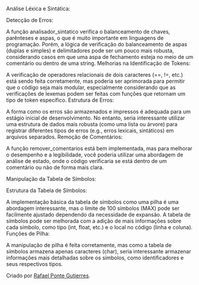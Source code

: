Análise Léxica e Sintática:

  Detecção de Erros:
  
  A função analisador_sintatico verifica o balanceamento de chaves, parênteses e aspas, o que é muito importante em linguagens de programação.
  Porém, a lógica de verificação do balanceamento de aspas (duplas e simples) e delimitadores pode ser um pouco mais robusta, considerando casos em que uma aspa de fechamento esteja no meio de um comentário ou dentro de uma string.
  Melhorias na Identificação de Tokens:
  
  A verificação de operadores relacionais de dois caracteres (==, !=, etc.) está sendo feita corretamente, mas poderia ser aprimorada para permitir que o código seja mais modular, especialmente considerando que as verificações de lexemas podem ser feitas com funções que retornam um tipo de token específico.
  Estrutura de Erros:
  
  A forma como os erros são armazenados e impressos é adequada para um estágio inicial de desenvolvimento. No entanto, seria interessante utilizar uma estrutura de dados mais robusta (como uma lista ou árvore) para registrar diferentes tipos de erros (e.g., erros lexicais, sintáticos) em arquivos separados.
  Remoção de Comentários:
  
  A função remover_comentarios está bem implementada, mas para melhorar o desempenho e a legibilidade, você poderia utilizar uma abordagem de análise de estado, onde o código verificaria se está dentro de um comentário ou não de forma mais clara.

Manipulação da Tabela de Símbolos:
  
  Estrutura da Tabela de Símbolos:
  
  A implementação básica da tabela de símbolos como uma pilha é uma abordagem interessante, mas o limite de 100 símbolos (MAX) pode ser facilmente ajustado dependendo da necessidade de expansão.
  A tabela de símbolos pode ser melhorada com a adição de mais informações sobre cada símbolo, como tipo (int, float, etc.) e o local no código (linha e coluna).
  Funções de Pilha:
  
  A manipulação de pilha é feita corretamente, mas como a tabela de símbolos armazena apenas caracteres (char), seria interessante armazenar informações mais detalhadas sobre os símbolos, como identificadores e seus respectivos tipos.


Criado por [Rafael Ponte Gutierres](https://github.com/rafaelgutierres049).
